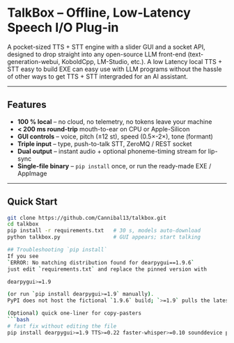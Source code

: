 # TalkBox – Offline, Low-Latency Speech I/O Plug-in

A pocket-sized TTS + STT engine with a slider GUI and a socket API, designed to drop straight into any open-source LLM front-end (text-generation-webui, KoboldCpp, LM-Studio, etc.).  A low Latency local TTS + STT easy to build EXE can easy use with LLM programs without the hassle of other ways to get TTS + STT intergraded for an AI assistant.

---

## Features
- **100 % local** – no cloud, no telemetry, no tokens leave your machine  
- **&lt; 200 ms round-trip** mouth-to-ear on CPU or Apple-Silicon  
- **GUI controls** – voice, pitch (±12 st), speed (0.5×-2×), tone (formant)  
- **Triple input** – type, push-to-talk STT, ZeroMQ / REST socket  
- **Dual output** – instant audio + optional phoneme-timing stream for lip-sync  
- **Single-file binary** – `pip install` once, or run the ready-made EXE / AppImage  

---

## Quick Start
```bash
git clone https://github.com/Cannibal13/talkbox.git
cd talkbox
pip install -r requirements.txt   # 30 s, models auto-download
python talkbox.py                 # GUI appears; start talking

## Troubleshooting `pip install`
If you see  
`ERROR: No matching distribution found for dearpygui==1.9.6`  
just edit `requirements.txt` and replace the pinned version with  

dearpygui>=1.9

(or run `pip install dearpygui>=1.9` manually).  
PyPI does not host the fictional `1.9.6` build; `>=1.9` pulls the latest stable wheel (tested up to 1.11.1).

(Optional) quick one-liner for copy-pasters
```bash
# fast fix without editing the file
pip install dearpygui>=1.9 TTS>=0.22 faster-whisper>=0.10 sounddevice pyzmq flask
